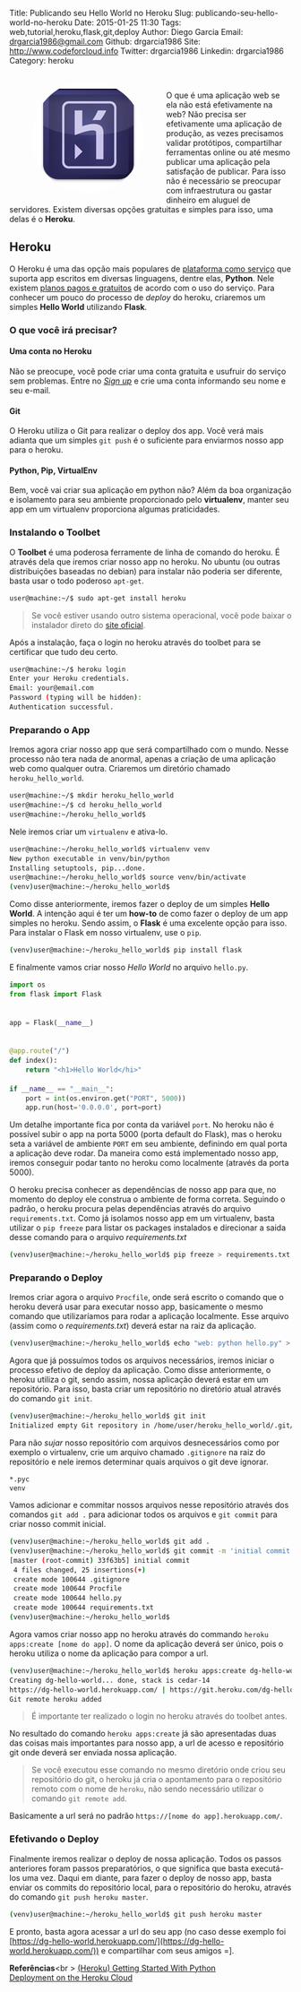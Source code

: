 Title: Publicando seu Hello World no Heroku
Slug: publicando-seu-hello-world-no-heroku
Date: 2015-01-25 11:30
Tags: web,tutorial,heroku,flask,git,deploy
Author: Diego Garcia
Email:  drgarcia1986@gmail.com
Github: drgarcia1986
Site: http://www.codeforcloud.info
Twitter: drgarcia1986
Linkedin: drgarcia1986
Category: heroku



<figure style="float:left;">
<img style="border-radius: 50%;" src="/images/drgarcia1986/heroku.png">
</figure>
</br>

O que é uma aplicação web se ela não está efetivamente na web? Não precisa ser efetivamente uma aplicação de produção, as vezes precisamos validar protótipos, compartilhar ferramentas online ou até mesmo publicar uma aplicação pela satisfação de publicar. Para isso não é necessário se preocupar com infraestrutura ou gastar dinheiro em aluguel de servidores. Existem diversas opções gratuitas e simples para isso, uma delas é o **Heroku**.

<!-- MORE -->

## Heroku

O Heroku é uma das opção mais populares de [plataforma como serviço](http://pt.wikipedia.org/wiki/Plataforma_como_servi%C3%A7o) que suporta app escritos em diversas linguagens, dentre elas, **Python**. Nele existem [planos pagos e gratuitos](https://www.heroku.com/pricing) de acordo com o uso do serviço. 
Para conhecer um pouco do processo de _deploy_ do heroku, criaremos um simples **Hello World** utilizando **Flask**.

### O que você irá precisar?
#### Uma conta no Heroku
Não se preocupe, você pode criar uma conta gratuita e usufruir do serviço sem problemas. Entre no [_Sign up_](https://signup.heroku.com/) e crie uma conta informando seu nome e seu e-mail.

#### Git
O Heroku utiliza o Git para realizar o deploy dos app. Você verá mais adianta que um simples `git push` é o suficiente para enviarmos nosso app para o heroku.

#### Python, Pip, VirtualEnv
Bem, você vai criar sua aplicação em python não? Além da boa organização e isolamento para seu ambiente proporcionado pelo **virtualenv**, manter seu app em um virtualenv proporciona algumas praticidades.

### Instalando o Toolbet
O **Toolbet** é uma poderosa ferramente de linha de comando do heroku. É através dela que iremos criar nosso app no heroku.
No ubuntu (ou outras distribuições baseadas no debian) para instalar não poderia ser diferente, basta usar o todo poderoso `apt-get`.
```bash
user@machine:~/$ sudo apt-get install heroku 
```

> Se você estiver usando outro sistema operacional, você pode baixar o instalador direto do [site oficial](https://toolbelt.heroku.com/).

Após a instalação, faça o login no heroku através do toolbet para se certificar que tudo deu certo.
```bash
user@machine:~/$ heroku login
Enter your Heroku credentials.
Email: your@email.com
Password (typing will be hidden): 
Authentication successful.
```

### Preparando o App
Iremos agora criar nosso app que será compartilhado com o mundo. Nesse processo não tera nada de anormal, apenas a criação de uma aplicação web como qualquer outra.
Criaremos um diretório chamado `heroku_hello_world`.
```bash
user@machine:~/$ mkdir heroku_hello_world
user@machine:~/$ cd heroku_hello_world
user@machine:~/heroku_hello_world$
```
Nele iremos criar um `virtualenv` e ativa-lo.
```bash
user@machine:~/heroku_hello_world$ virtualenv venv
New python executable in venv/bin/python
Installing setuptools, pip...done.
user@machine:~/heroku_hello_world$ source venv/bin/activate
(venv)user@machine:~/heroku_hello_world$
```
Como disse anteriormente, iremos fazer o deploy de um simples **Hello World**. A intenção aqui é ter um **how-to** de como fazer o deploy de um app simples no heroku. Sendo assim, o **Flask** é uma excelente opção para isso. Para instalar o Flask em nosso virtualenv, use o `pip`.
```bash
(venv)user@machine:~/heroku_hello_world$ pip install flask
```
E finalmente vamos criar nosso _Hello World_ no arquivo `hello.py`.
```python
import os
from flask import Flask


app = Flask(__name__)


@app.route("/")
def index():
    return "<h1>Hello World</hi>"

if __name__ == "__main__":
    port = int(os.environ.get("PORT", 5000))
    app.run(host='0.0.0.0', port=port)

```
Um detalhe importante fica por conta da variável `port`. No heroku não é possível subir o app na porta 5000 (porta default do Flask), mas o heroku seta a variável de ambiente `PORT` em seu ambiente, definindo em qual porta a aplicação deve rodar. Da maneira como está implementado nosso app, iremos conseguir podar tanto no heroku como localmente (através da porta 5000).

O heroku precisa conhecer as dependências de nosso app para que, no momento do deploy ele construa o ambiente de forma correta. Seguindo o padrão, o heroku procura pelas dependências através do arquivo `requirements.txt`. Como já isolamos nosso app em um virtualenv, basta utilizar o `pip freeze` para listar os packages instalados e direcionar a saida desse comando para o arquivo _requirements.txt_
```bash
(venv)user@machine:~/heroku_hello_world$ pip freeze > requirements.txt
```
### Preparando o Deploy
Iremos criar agora o arquivo `Procfile`, onde será escrito o comando que o heroku deverá usar para executar nosso app, basicamente o mesmo comando que utilizaríamos para rodar a aplicação localmente. Esse arquivo (assim como o _requirements.txt_) deverá estar na raiz da aplicação.

```bash
(venv)user@machine:~/heroku_hello_world$ echo "web: python hello.py" > Procfile
```
Agora que já possuímos todos os arquivos necessários, iremos iniciar o processo efetivo de deploy da aplicação. Como disse anteriormente, o heroku utiliza o git, sendo assim, nossa aplicação deverá estar em um repositório. Para isso, basta criar um repositório no diretório atual através do comando `git init`.
```bash
(venv)user@machine:~/heroku_hello_world$ git init
Initialized empty Git repository in /home/user/heroku_hello_world/.git/
```
Para não _sujar_ nosso repositório com arquivos desnecessários como por exemplo o virtualenv, crie um arquivo chamado `.gitignore` na raiz do repositório e nele iremos determinar quais arquivos o git deve ignorar.
```
*.pyc
venv
```
Vamos adicionar e commitar nossos arquivos nesse repositório através dos comandos `git add .` para adicionar todos os arquivos e `git commit` para criar nosso commit inicial.
```bash
(venv)user@machine:~/heroku_hello_world$ git add .
(venv)user@machine:~/heroku_hello_world$ git commit -m 'initial commit'
[master (root-commit) 33f63b5] initial commit
 4 files changed, 25 insertions(+)
 create mode 100644 .gitignore
 create mode 100644 Procfile
 create mode 100644 hello.py
 create mode 100644 requirements.txt
(venv)user@machine:~/heroku_hello_world$
```
Agora vamos criar nosso app no heroku através do commando `heroku apps:create [nome do app]`. O nome da aplicação deverá ser único, pois o heroku utiliza o nome da aplicação para compor a url.
```bash
(venv)user@machine:~/heroku_hello_world$ heroku apps:create dg-hello-world
Creating dg-hello-world... done, stack is cedar-14
https://dg-hello-world.herokuapp.com/ | https://git.heroku.com/dg-hello-world.git
Git remote heroku added
```
> É importante ter realizado o login no heroku através do toolbet antes.

No resultado do comando `heroku apps:create` já são apresentadas duas das coisas mais importantes para nosso app, a url de acesso e repositório git onde deverá ser enviada nossa aplicação.

> Se você executou esse comando no mesmo diretório onde criou seu repositório do git, o heroku já cria o apontamento para o repositório remoto com o nome de `heroku`, não sendo necessário utilizar o comando `git remote add`.

Basicamente a url será no padrão `https://[nome do app].herokuapp.com/`.

### Efetivando o Deploy
Finalmente iremos realizar o deploy de nossa aplicação. Todos os passos anteriores foram passos preparatórios, o que significa que basta executá-los uma vez. Daqui em diante, para fazer o deploy de nosso app, basta enviar os commits do repositório local, para o repositório do heroku, através do comando `git push heroku master`.
```bash
(venv)user@machine:~/heroku_hello_world$ git push heroku master
```
E pronto, basta agora acessar a url do seu app (no caso desse exemplo foi [https://dg-hello-world.herokuapp.com/](https://dg-hello-world.herokuapp.com/)) e compartilhar com seus amigos =].

**Referências**<br \>
[(Heroku) Getting Started With Python](https://devcenter.heroku.com/articles/getting-started-with-python)<br />
[Deployment on the Heroku Cloud](http://blog.miguelgrinberg.com/post/the-flask-mega-tutorial-part-xviii-deployment-on-the-heroku-cloud)

